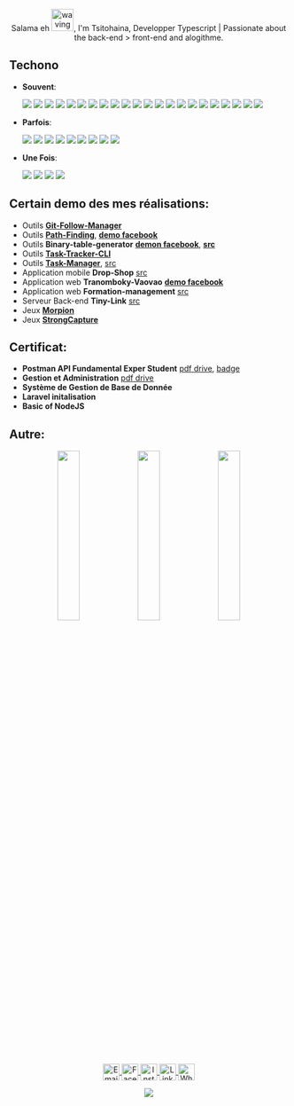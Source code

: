<p align="center">
  Salama eh <img src="https://user-images.githubusercontent.com/72663882/171687151-bb31c996-c9d2-49c8-b593-734946893b23.gif" alt="waving hand gif" aria-hidden="true"   width="40"/>, I'm Tsitohaina, Developper Typescript | Passionate about the back-end > front-end and alogithme. 
</p> 

## Techono

- **Souvent**:
  
  <img src="https://img.shields.io/badge/typescript-%23007ACC.svg?style=for-the-badge&logo=typescript&logoColor=white" />
  <img src="https://img.shields.io/badge/javascript-%23323330.svg?style=for-the-badge&logo=javascript&logoColor=%23F7DF1E" />
  <img src="https://img.shields.io/badge/c-%2300599C.svg?style=for-the-badge&logo=c&logoColor=white" />
  <img src="https://img.shields.io/badge/python-3670A0?style=for-the-badge&logo=python&logoColor=ffdd54" />
  <img src="https://img.shields.io/badge/sqlite-%2307405e.svg?style=for-the-badge&logo=sqlite&logoColor=white" />
  <img src="https://img.shields.io/badge/node.js-339933.svg?style=for-the-badge&logo=nodedotjs&logoColor=white" />
  <img src="https://img.shields.io/badge/nestjs-E0234E.svg?style=for-the-badge&logo=nestjs&logoColor=white" />
  <img src="https://img.shields.io/badge/angular-DD0031.svg?style=for-the-badge&logo=angular&logoColor=white" />
  <img src="https://img.shields.io/badge/Tailwind_CSS-38B2AC?style=for-the-badge&logo=tailwindcss&logoColor=white" />
  <img src="https://img.shields.io/badge/HTML-E34F26?style=for-the-badge&logo=html5&logoColor=white" />
  <img src="https://img.shields.io/badge/CSS-1572B6?style=for-the-badge&logo=css3&logoColor=white" />
  <img src="https://img.shields.io/badge/Sass-CC6699?style=for-the-badge&logo=sass&logoColor=white" />
  <img src="https://img.shields.io/badge/postgres-%23316192.svg?style=for-the-badge&logo=postgresql&logoColor=white" />
  <img src="https://img.shields.io/badge/MongoDB-%234ea94b.svg?style=for-the-badge&logo=mongodb&logoColor=white" />
  <img src="https://img.shields.io/badge/mysql-4479A1.svg?style=for-the-badge&logo=mysql&logoColor=white" />
  <img src="https://img.shields.io/badge/redis-%23DD0031.svg?style=for-the-badge&logo=redis&logoColor=white" />
  <img src="https://img.shields.io/badge/Prisma-2D3748?style=for-the-badge&logo=prisma&logoColor=white" />
  <img src="https://img.shields.io/badge/Mongoose-880000?style=for-the-badge&logo=mongoose&logoColor=white" />
  <img src="https://img.shields.io/badge/postman-%23F24E1E.svg?style=for-the-badge&logo=postman&logoColor=white" />
  <img src="https://img.shields.io/badge/Clean_Architecture-0A74DA?style=for-the-badge&logo=architecture&logoColor=white" />
  <img src="https://img.shields.io/badge/Modular_Architecture-F9A825?style=for-the-badge&logo=modular&logoColor=white" />
  <img src="https://img.shields.io/badge/API_REST-25A162?style=for-the-badge&logo=fastapi&logoColor=white" />

- **Parfois**:

  <img src="https://img.shields.io/badge/React_Native-61DAFB?style=for-the-badge&logo=react&logoColor=black" />
  <img src="https://img.shields.io/badge/Tkinter-FF6F00?style=for-the-badge&logo=python&logoColor=white" />
  <img src="https://img.shields.io/badge/Bootstrap-7952B3?style=for-the-badge&logo=bootstrap&logoColor=white" />
  <img src="https://img.shields.io/badge/Draw.io-F08705?style=for-the-badge&logo=diagrams.net&logoColor=white" />
  <img src="https://img.shields.io/badge/Socket.io-010101?style=for-the-badge&logo=socket.io&logoColor=white" />
  <img src="https://img.shields.io/badge/TypeORM-E83524?style=for-the-badge&logo=typescript&logoColor=white" />
  <img src="https://img.shields.io/badge/Sequelize-398AB9?style=for-the-badge&logo=sequelize&logoColor=white" />
  <img src="https://img.shields.io/badge/Render-46E3B7?style=for-the-badge&logo=render&logoColor=white" />
  <img src="https://img.shields.io/badge/Vercel-000000?style=for-the-badge&logo=vercel&logoColor=white" />
  

- **Une Fois**:
  
  <img src="https://img.shields.io/badge/Astra_DB-311C87?style=for-the-badge&logo=datastax&logoColor=white" />
  <img src="https://img.shields.io/badge/HuggingFace-FFAE00?style=for-the-badge&logo=huggingface&logoColor=black" />
  <img src="https://img.shields.io/badge/PouchDB-0099CC?style=for-the-badge&logo=pouchdb&logoColor=white" />
  <img src="https://img.shields.io/badge/Laravel-FF2D20?style=for-the-badge&logo=laravel&logoColor=white" />

## Certain demo des mes réalisations:

- Outils [**Git-Follow-Manager**](https://github.com/TsitouhRanjafy/path-finding?tab=readme-ov-file#demo)
- Outils [**Path-Finding**](https://github.com/TsitouhRanjafy/path-finding?tab=readme-ov-file#demo), [**demo facebook**](https://web.facebook.com/share/v/17HjCDepmg/)
- Outils **Binary-table-generator** [**demon facebook**](https://web.facebook.com/watch/?v=917157340313513&rdid=xAsvgbCwKRwyZ0sG), [**src**](https://github.com/TsitouhRanjafy/Binary-Table-Generator?tab=readme-ov-file#%EF%B8%8F-g%C3%A9n%C3%A9rateur-de-table-binaire-cli)
- Outils [**Task-Tracker-CLI**](https://github.com/TsitouhRanjafy/Task_Tracker?tab=readme-ov-file#task-tracker)
- Outils [**Task-Manager**](https://task-manager-p54ehbl6g-tsitohainas-projects-e1869051.vercel.app/), [src](https://github.com/TsitouhRanjafy/Task-Manager-)
- Application mobile **Drop-Shop** [src](https://github.com/marioralison/Drop_App)
- Application web **Tranomboky-Vaovao** [**demo facebook**](https://drive.google.com/file/d/1JKU-pNfu-lHaji1qKp6Kk0CfmMqeUzn7/view?usp=sharing)
- Application web **Formation-management** [src](https://github.com/marioralison/formation_management)
- Serveur Back-end **Tiny-Link** [src](https://github.com/TsitouhRanjafy/tiny-link)
- Jeux [**Morpion**](https://github.com/TsitouhRanjafy/Tic-Tac-Toe?tab=readme-ov-file#demo)
- Jeux [**StrongCapture**](https://github.com/TsitouhRanjafy/StrongCapture?tab=readme-ov-file#demo)

## Certificat:
- **Postman API Fundamental Exper Student** [pdf drive](https://drive.google.com/file/d/1MM8jBmWdkii3FLZG0xraxpgg07Dzb64e/view?usp=sharing), [badge](https://drive.google.com/file/d/1avFSfzjwchdxK3Nfy0ls4jAy6UVMN570/view?usp=sharing)
- **Gestion et Administration** [pdf drive](https://drive.google.com/file/d/1adlNOhgD6YinhyyEUhYrQBGY0QarhTtH/view?usp=sharing)
- **Système de Gestion de Base de Donnée** 
- **Laravel initalisation**
- **Basic of NodeJS**

## Autre:

<p align="center">
  <img src="https://github-readme-stats.vercel.app/api?username=TsitouhRanjafy&theme=codeSTACKr&hide_border=false&include_all_commits=false&count_private=false" width="28%" />
  <img src="https://github-readme-streak-stats.herokuapp.com/?user=TsitouhRanjafy&theme=codeSTACKr&hide_border=false" width="28%" />
  <img src="https://github-readme-stats.vercel.app/api/top-langs/?username=TsitouhRanjafy&theme=codeSTACKr&hide_border=false&include_all_commits=false&count_private=false&layout=compact" width="28%" />
</p>

<!-- Proudly created with GPRM ( https://gprm.itsvg.in ) -->
 
<p align="center">
  
  <a href="mailto:ranjafytsito@gmail.com" title="Email">
    <img alt="Email" src="https://img.shields.io/badge/Gmail-D14836?style=for-the-badge&logo=gmail&logoColor=white" height="30" align="center"/>
  </a>
  <a href="https://fb.com/tsitohaina.profile" title="Facebook" target="_blank" rel="noopener noreferrer">
    <img alt="Facebook" src="https://img.shields.io/badge/Facebook-1877F2?style=for-the-badge&logo=facebook&logoColor=white" height="30" align="center"/>
  </a>

  <a href="https://instagram.com/tonprofil" title="Instagram" target="_blank" rel="noopener noreferrer">
    <img alt="Instagram" src="https://img.shields.io/badge/Instagram-E4405F?style=for-the-badge&logo=instagram&logoColor=white" height="30" align="center"/>
  </a>

  <a href="https://linkedin.com/in/tsitohaina-ramiaranjafy-2920a4272" title="LinkedIn" target="_blank" rel="noopener noreferrer">
    <img alt="LinkedIn" src="https://img.shields.io/badge/LinkedIn-0A66C2?style=for-the-badge&logo=linkedin&logoColor=white" height="30" align="center"/>
  </a>

  <a href="https://wa.me/tonnumero" title="WhatsApp" target="_blank" rel="noopener noreferrer">
    <img alt="WhatsApp" src="https://img.shields.io/badge/WhatsApp-25D366?style=for-the-badge&logo=whatsapp&logoColor=white" height="30" align="center"/>
  </a>

</p>

<p align="center">
     <img src="https://capsule-render.vercel.app/api?type=waving&color=gradient&height=100&section=footer"/>
</p>
